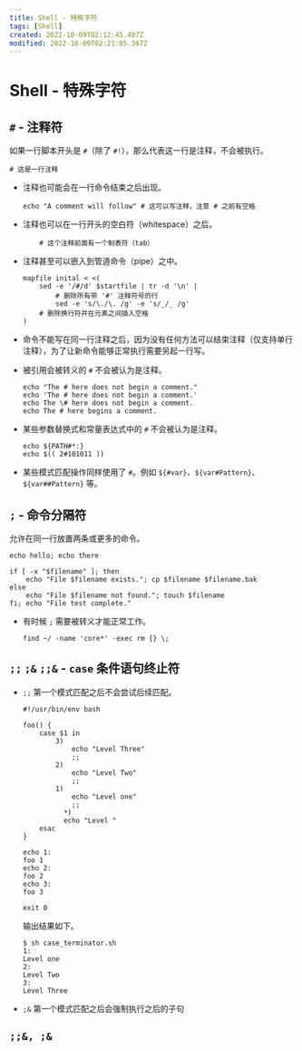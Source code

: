 ```yaml
---
title: Shell - 特殊字符
tags: [Shell]
created: 2022-10-09T02:12:45.487Z
modified: 2022-10-09T02:21:05.367Z
---
```


# Shell - 特殊字符

## `#` - 注释符

如果一行脚本开头是 `#`（除了 `#!`），那么代表这一行是注释，不会被执行。

```shell
# 这是一行注释
```

- 注释也可能会在一行命令结束之后出现。

  ```shell
  echo "A comment will follow" # 这可以写注释，注意 # 之前有空格
  ```

- 注释也可以在一行开头的空白符（whitespace）之后。

  ```shell
      # 这个注释前面有一个制表符（tab）
  ```

- 注释甚至可以嵌入到管道命令（pipe）之中。

  ```shell
  mapfile inital < <(
      sed -e '/#/d' $startfile | tr -d '\n' |
          # 删除所有带 '#' 注释符号的行
          sed -e 's/\./\. /g' -e 's/_/_ /g'
      # 删除换行符并在元素之间插入空格
  )
  ```

- 命令不能写在同一行注释之后，因为没有任何方法可以结束注释（仅支持单行注释），为了让新命令能够正常执行需要另起一行写。

- 被引用会被转义的 `#` 不会被认为是注释。

  ```shell
  echo "The # here does not begin a comment."
  echo 'The # here does not begin a comment.'
  echo The \# here does not begin a comment.
  echo The # here begins a comment.
  ```

- 某些参数替换式和常量表达式中的 `#` 不会被认为是注释。

  ```shell
  echo ${PATH#*:}
  echo $(( 2#101011 ))
  ```

- 某些模式匹配操作同样使用了 `#`。例如 `${#var}`、`${var#Pattern}`、`${var##Pattern}` 等。

## `;` - 命令分隔符

允许在同一行放置两条或更多的命令。

```shell
echo hello; echo there

if [ -x "$filename" ]; then
    echo "File $filename exists."; cp $filename $filename.bak
else
    echo "File $filename not found."; touch $filename
fi; echo "File test complete."
```

- 有时候 `;` 需要被转义才能正常工作。

  ```shell
  find ~/ -name 'core*' -exec rm {} \;
  ```

## `;;` `;&` `;;&` - `case` 条件语句终止符

- `;;` 第一个模式匹配之后不会尝试后续匹配。

  ```shell
  #!/usr/bin/env bash

  foo() {
      case $1 in
          3)
              echo "Level Three"
              ;;
          2)
              echo "Level Two"
              ;;
          1)
              echo "Level one"
              ;;
            *)
            echo "Level "
      esac
  }

  echo 1:
  foo 1
  echo 2:
  foo 2
  echo 3:
  foo 3

  exit 0
  ```

  输出结果如下。

  ```
  $ sh case_terminator.sh
  1:
  Level one
  2:
  Level Two
  3:
  Level Three
  ```

- `;&` 第一个模式匹配之后会强制执行之后的子句

## `;;&, ;&`
